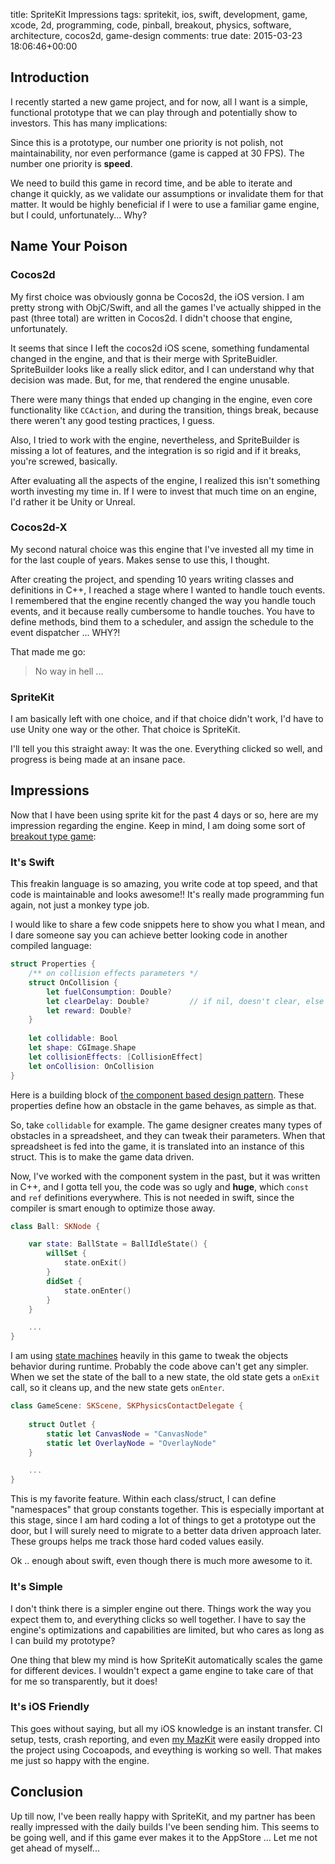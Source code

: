 title: SpriteKit Impressions
tags: spritekit, ios, swift, development, game, xcode, 2d, programming, code, pinball, breakout, physics, software, architecture, cocos2d, game-design
comments: true
date: 2015-03-23 18:06:46+00:00

## Introduction

I recently started a new game project, and for now, all I want is a simple, functional prototype that we can play through and potentially show to investors. This has many implications:

Since this is a prototype, our number one priority is not polish, not maintainability, nor even performance (game is capped at 30 FPS). The number one priority is __speed__.

We need to build this game in record time, and be able to iterate and change it quickly, as we validate our assumptions or invalidate them for that matter. It would be highly beneficial if I were to use a familiar game engine, but I could, unfortunately... Why?

## Name Your Poison

### Cocos2d

My first choice was obviously gonna be Cocos2d, the iOS version. I am pretty strong with ObjC/Swift, and all the games I've actually shipped in the past (three total) are written in Cocos2d. I didn't choose that engine, unfortunately.

It seems that since I left the cocos2d iOS scene, something fundamental changed in the engine, and that is their merge with SpriteBuidler. SpriteBuilder looks like a really slick editor, and I can understand why that decision was made. But, for me, that rendered the engine unusable.

There were many things that ended up changing in the engine, even core functionality like `CCAction`, and during the transition, things break, because there weren't any good testing practices, I guess.

Also, I tried to work with the engine, nevertheless, and SpriteBuilder is missing a lot of features, and the integration is so rigid and if it breaks, you're screwed, basically.

After evaluating all the aspects of the engine, I realized this isn't something worth investing my time in. If I were to invest that much time on an engine, I'd rather it be Unity or Unreal.

### Cocos2d-X

My second natural choice was this engine that I've invested all my time in for the last couple of years. Makes sense to use this, I thought.

After creating the project, and spending 10 years writing classes and definitions in C++, I reached a stage where I wanted to handle touch events. I remembered that the engine recently changed the way you handle touch events, and it because really cumbersome to handle touches. You have to define methods, bind them to a scheduler, and assign the schedule to the event dispatcher ... WHY?!

That made me go:

> No way in hell ... 

### SpriteKit

I am basically left with one choice, and if that choice didn't work, I'd have to use Unity one way or the other. That choice is SpriteKit.

I'll tell you this straight away: It was the one. Everything clicked so well, and progress is being made at an insane pace.

## Impressions

Now that I have been using sprite kit for the past 4 days or so, here are my impression regarding the engine. Keep in mind, I am doing some sort of [breakout type game](http://en.wikipedia.org/wiki/Breakout_%28video_game%29):

### It's Swift

This freakin language is so amazing, you write code at top speed, and that code is maintainable and looks awesome!! It's really made programming fun again, not just a monkey type job.

I would like to share a few code snippets here to show you what I mean, and I dare someone say you can achieve better looking code in another compiled language:

```swift
struct Properties {
    /** on collision effects parameters */
    struct OnCollision {
        let fuelConsumption: Double?
        let clearDelay: Double?         // if nil, doesn't clear, else clears
        let reward: Double?
    }
    
    let collidable: Bool
    let shape: CGImage.Shape
    let collisionEffects: [CollisionEffect]
    let onCollision: OnCollision
}
```

Here is a building block of [the component based design pattern](http://gameprogrammingpatterns.com/component.html). These properties define how an obstacle in the game behaves, as simple as that.

So, take `collidable` for example. The game designer creates many types of obstacles in a spreadsheet, and they can tweak their parameters. When that spreadsheet is fed into the game, it is translated into an instance of this struct. This is to make the game data driven.

Now, I've worked with the component system in the past, but it was written in C++, and I gotta tell you, the code was so ugly and __huge__, which `const` and `ref` definitions everywhere. This is not needed in swift, since the compiler is smart enough to optimize those away.

```swift
class Ball: SKNode {

    var state: BallState = BallIdleState() {
        willSet {
            state.onExit()
        }
        didSet {
            state.onEnter()
        }
    }

    ...
}
```

I am using [state machines](http://en.wikipedia.org/wiki/Finite-state_machine) heavily in this game to tweak the objects behavior during runtime. Probably the code above can't get any simpler. When we set the state of the ball to a new state, the old state gets a `onExit` call, so it cleans up, and the new state gets `onEnter`.

```swift
class GameScene: SKScene, SKPhysicsContactDelegate {
    
    struct Outlet {
        static let CanvasNode = "CanvasNode"
        static let OverlayNode = "OverlayNode"        
    }

    ...
}
```

This is my favorite feature. Within each class/struct, I can define "namespaces" that group constants together. This is especially important at this stage, since I am hard coding a lot of things to get a prototype out the door, but I will surely need to migrate to a better data driven approach later. These groups helps me track those hard coded values easily.

Ok .. enough about swift, even though there is much more awesome to it.

### It's Simple

I don't think there is a simpler engine out there. Things work the way you expect them to, and everything clicks so well together. I have to say the engine's optimizations and capabilities are limited, but who cares as long as I can build my prototype?

One thing that blew my mind is how SpriteKit automatically scales the game for different devices. I wouldn't expect a game engine to take care of that for me so transparently, but it does!

### It's iOS Friendly

This goes without saying, but all my iOS knowledge is an instant transfer. CI setup, tests, crash reporting, and even [my MazKit](https://github.com/Mazyod/MazKit) were easily dropped into the project using Cocoapods, and eveything is working so well. That makes me just so happy with the engine.

## Conclusion

Up till now, I've been really happy with SpriteKit, and my partner has been really impressed with the daily builds I've been sending him. This seems to be going well, and if this game ever makes it to the AppStore ... Let me not get ahead of myself...
